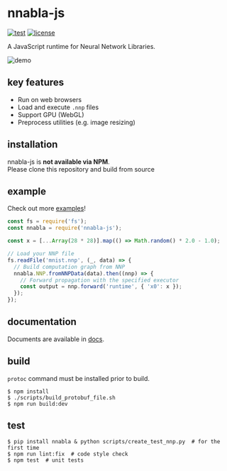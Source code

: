 # nnabla-js
[![test](https://github.com/nnabla/nnabla-js/actions/workflows/test.yaml/badge.svg)](https://github.com/nnabla/nnabla-js/actions/workflows/test.yaml)
[![license](https://img.shields.io/badge/license-Apache--2.0-blue)](https://github.com/nnabla/nnabla-js/blob/master/LICENSE)

A JavaScript runtime for Neural Network Libraries.

![demo](https://user-images.githubusercontent.com/72241882/163357484-4efd5533-1e80-45f0-9e9c-cd3bd3f4fd0b.gif)

## key features
- Run on web browsers
- Load and execute `.nnp` files
- Support GPU (WebGL)
- Preprocess utilities (e.g. image resizing)

## installation

nnabla-js is **not available via NPM**.  
Please clone this repository and build from source

## example
Check out more [examples](examples)!

```js
const fs = require('fs');
const nnabla = require('nnabla-js');

const x = [...Array(28 * 28)].map(() => Math.random() * 2.0 - 1.0);

// Load your NNP file
fs.readFile('mnist.nnp', (_, data) => {
  // Build computation graph from NNP
  nnabla.NNP.fromNNPData(data).then((nnp) => {
    // Forward propagation with the specified executor
    const output = nnp.forward('runtime', { 'x0': x });
  });
});
```

## documentation
Documents are available in [docs](docs).

## build
`protoc` command must be installed prior to build.

```
$ npm install
$ ./scripts/build_protobuf_file.sh
$ npm run build:dev
```

## test
```
$ pip install nnabla & python scripts/create_test_nnp.py  # for the first time
$ npm run lint:fix  # code style check
$ npm test  # unit tests
```
